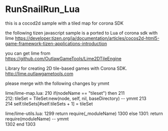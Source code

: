 RunSnailRun_Lua
===============
this is a cocod2d sample with a tiled map for corona SDK

the following tizen javascript sample is a ported to Lua of corona sdk with lime https://developer.tizen.org/ja/documentation/articles/cocos2d-html5-game-framework-tizen-applications-introduction

you can get lime from https://github.com/OutlawGameTools/Lime2DTileEngine

Library for creating 2D tile-based games with Corona SDK. 
http://lime.outlawgametools.com

please merge with the following changes by ymmt

lime/lime-map.lua:
  210     if(nodeName == "tileset") then
  211       
  212:      tileSet = TileSet:new(node, self, nil, baseDirectory) -- ymmt
  213           
  214       self.tileSets[#self.tileSets + 1] = tileSet

lime/lime-utils.lua:
 1299     return require(_moduleName)
 1300   else
 1301:    return require(moduleName) -- ymmt  
 1302   end
 1303  
 
 
